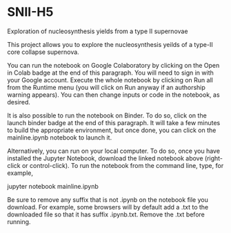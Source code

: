 # SNII-H5
Exploration of nucleosynthesis yields from a type II supernovae 

This project allows you to explore the nucleosynthesis yeilds of a type-II core collapse supernova. 

You can run the notebook on Google Colaboratory by clicking on the Open in Colab badge at the end of this paragraph. You will need to sign in with your Google account. Execute the whole notebook by clicking on Run all from the Runtime menu (you will click on Run anyway if an authorship warning appears). You can then change inputs or code in the notebook, as desired. 

It is also possible to run the notebook on Binder. To do so, click on the launch binder badge at the end of this paragraph. It will take a few minutes to build the appropriate environment, but once done, you can click on the mainline.ipynb notebook to launch it.

Alternatively, you can run on your local computer. To do so, once you have installed the Jupyter Notebook, download the linked notebook above (right-click or control-click). To run the notebook from the command line, type, for example,

jupyter notebook mainline.ipynb

Be sure to remove any suffix that is not .ipynb on the notebook file you download. For example, some browsers will by default add a .txt to the downloaded file so that it has suffix .ipynb.txt. Remove the .txt before running.
